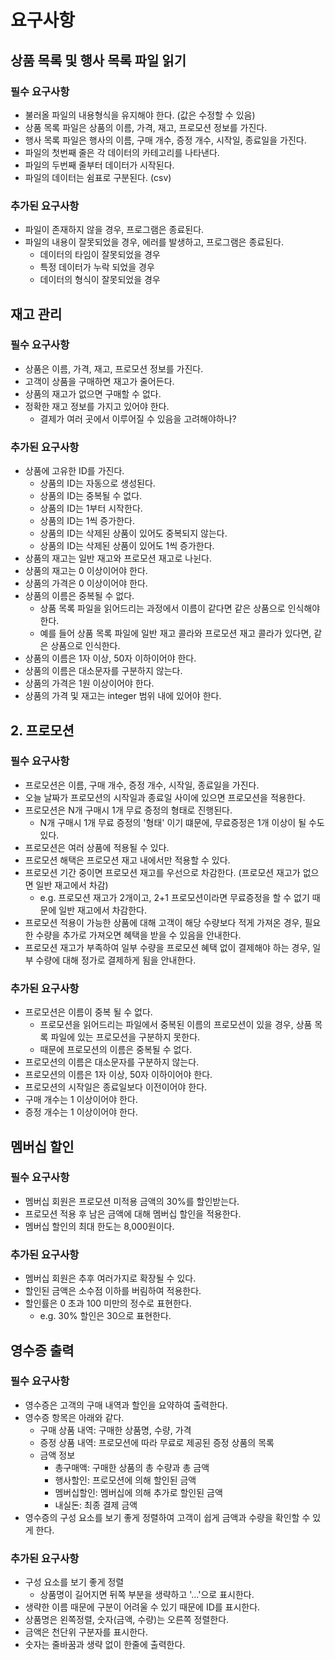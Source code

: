 # 요구사항

## 상품 목록 및 행사 목록 파일 읽기

### 필수 요구사항

- 불러올 파일의 내용형식을 유지해야 한다. (값은 수정할 수 있음)
- 상품 목록 파일은 상품의 이름, 가격, 재고, 프로모션 정보를 가진다.
- 행사 목록 파일은 행사의 이름, 구매 개수, 증정 개수, 시작일, 종료일을 가진다.
- 파일의 첫번째 줄은 각 데이터의 카테고리를 나타낸다.
- 파일의 두번째 줄부터 데이터가 시작된다.
- 파일의 데이터는 쉼표로 구분된다. (csv)

### 추가된 요구사항

- 파일이 존재하지 않을 경우, 프로그램은 종료된다.
- 파일의 내용이 잘못되었을 경우, 에러를 발생하고, 프로그램은 종료된다.
    - 데이터의 타임이 잘못되었을 경우
    - 특정 데이터가 누락 되었을 경우
    - 데이터의 형식이 잘못되었을 경우

## 재고 관리

### 필수 요구사항

- 상품은 이름, 가격, 재고, 프로모션 정보를 가진다.
- 고객이 상품을 구매하면 재고가 줄어든다.
- 상품의 재고가 없으면 구매할 수 없다.
- 정확한 재고 정보를 가지고 있어야 한다.
    - 결제가 여러 곳에서 이루어질 수 있음을 고려해야하나?

### 추가된 요구사항

- 상품에 고유한 ID를 가진다.
    - 상품의 ID는 자동으로 생성된다.
    - 상품의 ID는 중복될 수 없다.
    - 상품의 ID는 1부터 시작한다.
    - 상품의 ID는 1씩 증가한다.
    - 상품의 ID는 삭제된 상품이 있어도 중복되지 않는다.
    - 상품의 ID는 삭제된 상품이 있어도 1씩 증가한다.
- 상품의 재고는 일반 재고와 프로모션 재고로 나뉜다.
- 상품의 재고는 0 이상이어야 한다.
- 상품의 가격은 0 이상이어야 한다.
- 상품의 이름은 중복될 수 없다.
    - 상품 목록 파일을 읽어드리는 과정에서 이름이 같다면 같은 상품으로 인식해야 한다.
    - 예를 들어 상품 목록 파일에 일반 재고 콜라와 프로모션 재고 콜라가 있다면, 같은 상품으로 인식한다.
- 상품의 이름은 1자 이상, 50자 이하이어야 한다.
- 상품의 이름은 대소문자를 구분하지 않는다.
- 상품의 가격은 1원 이상이어야 한다.
- 상품의 가격 및 재고는 integer 범위 내에 있어야 한다.

## 2. 프로모션

### 필수 요구사항

- 프로모션은 이름, 구매 개수, 증정 개수, 시작일, 종료일을 가진다.
- 오늘 날짜가 프로모션의 시작일과 종료일 사이에 있으면 프로모션을 적용한다.
- 프로모션은 N개 구매시 1개 무료 증정의 형태로 진행된다.
    - N개 구매시 1개 무료 증정의 '형태' 이기 떄문에, 무료증정은 1개 이상이 될 수도 있다.
- 프로모션은 여러 상품에 적용될 수 있다.
- 프로모션 해택은 프로모션 재고 내에서만 적용할 수 있다.
- 프로모션 기간 중이면 프로모션 재고를 우선으로 차감한다. (프로모션 재고가 없으면 일반 재고에서 차감)
    - e.g. 프로모션 재고가 2개이고, 2+1 프로모션이라면 무료증정을 할 수 없기 때문에 일반 재고에서 차감한다.
- 프로모션 적용이 가능한 상품에 대해 고객이 해당 수량보다 적게 가져온 경우, 필요한 수량을 추가로 가져오면 혜택을 받을 수 있음을 안내한다.
- 프로모션 재고가 부족하여 일부 수량을 프로모션 혜택 없이 결제해야 하는 경우, 일부 수량에 대해 정가로 결제하게 됨을 안내한다.

### 추가된 요구사항

- 프로모션은 이름이 중복 될 수 없다.
    - 프로모션을 읽어드리는 파일에서 중복된 이름의 프로모션이 있을 경우, 상품 목록 파일에 있는 프로모션을 구분하지 못한다.
    - 때문에 프로모션의 이름은 중복될 수 없다.
- 프로모션의 이름은 대소문자를 구분하지 않는다.
- 프로모션의 이름은 1자 이상, 50자 이하이어야 한다.
- 프로모션의 시작일은 종료일보다 이전이어야 한다.
- 구매 개수는 1 이상이어야 한다.
- 증정 개수는 1 이상이어야 한다.

## 멤버십 할인

### 필수 요구사항

- 멤버십 회원은 프로모션 미적용 금액의 30%를 할인받는다.
- 프로모션 적용 후 남은 금액에 대해 멤버십 할인을 적용한다.
- 멤버십 할인의 최대 한도는 8,000원이다.

### 추가된 요구사항

- 멤버십 회원은 추후 여러가지로 확장될 수 있다.
- 할인된 금액은 소수점 이하를 버림하여 적용한다.
- 할인률은 0 초과 100 미만의 정수로 표현한다.
    - e.g. 30% 할인은 30으로 표현한다.

## 영수증 출력

### 필수 요구사항

- 영수증은 고객의 구매 내역과 할인을 요약하여 출력한다.
- 영수증 항목은 아래와 같다.
    - 구매 상품 내역: 구매한 상품명, 수량, 가격
    - 증정 상품 내역: 프로모션에 따라 무료로 제공된 증정 상품의 목록
    - 금액 정보
        - 총구매액: 구매한 상품의 총 수량과 총 금액
        - 행사할인: 프로모션에 의해 할인된 금액
        - 멤버십할인: 멤버십에 의해 추가로 할인된 금액
        - 내실돈: 최종 결제 금액
- 영수증의 구성 요소를 보기 좋게 정렬하여 고객이 쉽게 금액과 수량을 확인할 수 있게 한다.

### 추가된 요구사항

- 구성 요소를 보기 좋게 정렬
    - 상품명이 길어지면 뒤쪽 부분을 생략하고 '...'으로 표시한다.
- 생략한 이름 때문에 구분이 어려울 수 있기 때문에 ID를 표시한다.
- 상품명은 왼쪽정렬, 숫자(금액, 수량)는 오른쪽 정렬한다.
- 금액은 천단위 구분자를 표시한다.
- 숫자는 줄바꿈과 생략 없이 한줄에 출력한다.